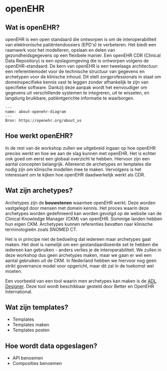 # openEHR

## Wat is openEHR?

openEHR is een open standaard die ontworpen is om de interoperabiliteit van elektronische patiëntendossiers (EPD's) te 
verbeteren. Het biedt een raamwerk voor het modelleren, opslaan en delen van gezondheidsgegevens op een flexibele manier. 
Een openEHR CDR (Clinical Data Repository) is een opslagomgeving die is ontworpen volgens de openEHR-standaard. De kern 
van openEHR is een tweelaags architectuur: een referentiemodel voor de technische structuur van gegevens en archetypen 
voor de klinische inhoud. Dit stelt zorgprofessionals in staat om domeinspecifieke kennis vast te leggen zonder 
afhankelijk te zijn van specifieke software. Dankzij deze aanpak wordt het eenvoudiger om gegevens uit verschillende 
systemen te integreren, uit te wisselen, en langdurig bruikbare, patiëntgerichte informatie te waarborgen.

```{figure} ./figures/about-openehr-diagram.svg
---
name: about-openehr-diagram
---
Bron: https://openehr.org/about_us
```

## Hoe werkt openEHR?

In de rest van de workshop zullen we uitgebreid ingaan op hoe openEHR precies werkt en hoe we aan de slag kunnen met 
openEHR. Het is echter ook goed om eerst een globaal overzicht te hebben. Hiervoor zijn een aantal concepten belangrijk.
Allereerst de archetypes en templates die nodig zijn om klinische modellen mee te maken. Vervolgens is het interessant
om te kijken hoe openEHR daadwerkelijk werkt als CDR.

## Wat zijn archetypes?

Archetypes zijn de **bouwstenen** waarmee openEHR werkt. Deze worden vastgelegd door mensen met domein
kennis. Het proces waarin deze archetypes worden gedefinieerd kan worden gevolgd op de website
van de Clinical Knowledge Manager (CKM) van openEHR. Sommige landen hebben hun eigen CKM. 
Archetypes kunnen referenties bevatten naar klinische terminologieën zoals SNOMED CT.

Het is in principe niet de bedoeling dat iedereen maar archetypes gaat maken. Het doel is namelijk om
een gestandaardiseerde set te hebben die iedereen kan gebruiken - anders verlies je de interoperabiliteit.
We zullen in deze workshop dus geen archetypes maken, maar we gaan er wel een aantal gebruiken uit
de CKM. In Nederland hebben we hiervoor nog geen strikt governance model voor opgericht, maar dit
zal in de toekomst wel moeten.

Een voorbeeld van een tool waarin men archetypes kan maken is de [ADL Designer](https://tools.openehr.org/designer/).
Deze tool wordt beschikbaar gesteld door Better en OpenEHR International. 

## Wat zijn templates?
- Templates
- Templates maken
- Templates posten

## Hoe wordt data opgeslagen?
- API benoemen
- Composities benoemen
